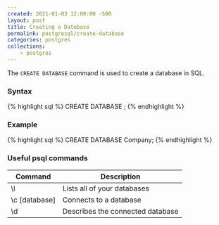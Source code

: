 ```yaml
---
created: 2021-01-03 12:00:00 -500
layout: post
title: Creating a Database
permalink: postgresql/create-database
categories: postgres
collections: 
    - postgres
---
```


The ```CREATE DATABASE``` command is used to create a database in SQL.

### Syntax

{% highlight sql %}
CREATE DATABASE <database-name>;
{% endhighlight %}

### Example

{% highlight sql %}
CREATE DATABASE Company;
{% endhighlight %}

### Useful psql commands

<table>
    <thead>
        <tr>
            <th>Command</th>
            <th>Description</th>
        </tr>
    </thead>
    <tbody>
        <tr>
            <td>\l</td>
            <td>Lists all of your databases</td>
        </tr>
        <tr>
            <td>\c [database]</td>
            <td>Connects to a database</td>
        </tr>
        <tr>
            <td>\d</td>
            <td>Describes the connected database</td>
        </tr>
    </tbody>
</table>
